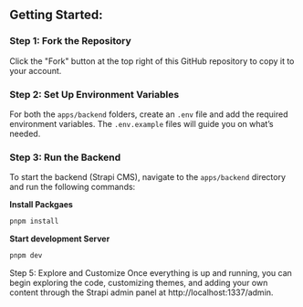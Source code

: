 
## **Getting Started:**

### Step 1: Fork the Repository
Click the "Fork" button at the top right of this GitHub repository to copy it to your account.

### Step 2: Set Up Environment Variables
For both the `apps/backend` folders, create an `.env` file and add the required environment variables. The `.env.example` files will guide you on what’s needed.

### Step 3: Run the Backend
To start the backend (Strapi CMS), navigate to the `apps/backend` directory and run the following commands:

**Install Packgaes**
```bash
pnpm install
```

**Start development Server**
```bash
pnpm dev
```

Step 5: Explore and Customize
Once everything is up and running, you can begin exploring the code, customizing themes, and adding your own content through the Strapi admin panel at http://localhost:1337/admin.






<!-- #### Frontend Repository [Here](https://github.com/js-template/autolist)

## One Click Deploy

[![Deploy on Railway](https://railway.app/button.svg)](https://railway.app/new/template/strapi?referralCode=milo)

## ✨ Features

- Strapi
- Postgres

## 💁‍♀️ How to use

- Click the Railway button 👆
- Add the environment variables
  - If you choose not to add the Cloudinary related environment variables, your media will not be persisted between deploys. -->

